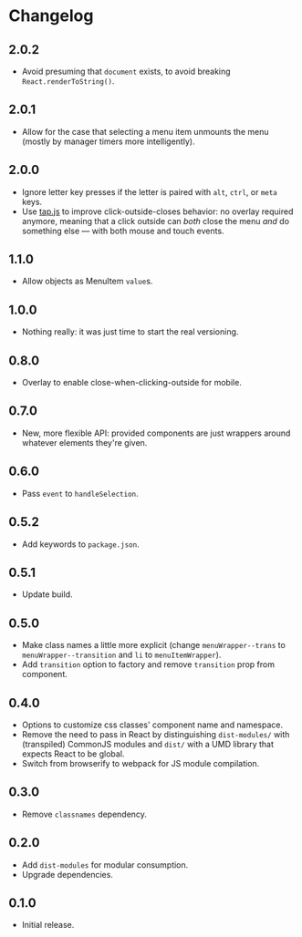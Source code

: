 # Changelog

## 2.0.2

- Avoid presuming that `document` exists, to avoid breaking `React.renderToString()`.

## 2.0.1

- Allow for the case that selecting a menu item unmounts the menu (mostly by manager timers more intelligently).

## 2.0.0

- Ignore letter key presses if the letter is paired with `alt`, `ctrl`, or `meta` keys.
- Use [tap.js](https://github.com/alexgibson/tap.js) to improve click-outside-closes behavior: no overlay required anymore, meaning that a click outside can *both* close the menu *and* do something else — with both mouse and touch events.

## 1.1.0

- Allow objects as MenuItem `value`s.

## 1.0.0

- Nothing really: it was just time to start the real versioning.

## 0.8.0
- Overlay to enable close-when-clicking-outside for mobile.

## 0.7.0
- New, more flexible API: provided components are just wrappers around whatever elements they're given.

## 0.6.0
- Pass `event` to `handleSelection`.

## 0.5.2
- Add keywords to `package.json`.

## 0.5.1
- Update build.

## 0.5.0
- Make class names a little more explicit (change `menuWrapper--trans` to `menuWrapper--transition` and `li` to `menuItemWrapper`).
- Add `transition` option to factory and remove `transition` prop from component.

## 0.4.0
- Options to customize css classes' component name and namespace.
- Remove the need to pass in React by distinguishing `dist-modules/` with (transpiled) CommonJS modules and `dist/` with a UMD library that expects React to be global.
- Switch from browserify to webpack for JS module compilation.

## 0.3.0
- Remove `classnames` dependency.

## 0.2.0
- Add `dist-modules` for modular consumption.
- Upgrade dependencies.

## 0.1.0
- Initial release.
